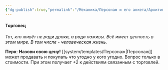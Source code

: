 ```yaml
---
{"dg-publish":true,"permalink":"/Механика/Персонаж и его анкета/Архитипы персонжей/Подробнее/Торговец/","noteIcon":"","created":"2025-07-30T10:44:46.029+03:00","updated":"2025-07-29T23:53:11.417+03:00"}
---
```


#### Торговец
*Тот, кто живёт не ради драки, а ради наживы. Всё имеет ценность в этом мире. В том числе - человеческая жизнь.* 

**Перк**: **Назови свою цену!**
[[system/templates/Персонаж\|Персонаж]] может продавать и покупать что угодно у кого угодно. Вопрос только в стоимости. При этом получает +2 к действиям связанным с торговлей.